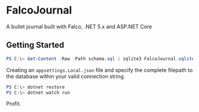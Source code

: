 # FalcoJournal

A bullet journal built with Falco, .NET 5.x and ASP.NET Core

## Getting Started

```powershell
PS C:\> Get-Content -Raw -Path schema.sql | sqlite3 FalcoJournal.sqlite
```

Creating an `appsettings.Local.json` file and specify the complete filepath to the database within your valid connection string.

```powershell
PS C:\> dotnet restore
PS C:\> dotnet watch run
```

Profit.